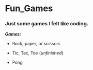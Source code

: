 # Fun_Games
### Just some games I felt like coding.

__*Games:*__

  * Rock, paper, or scissors

  * Tic, Tac, Toe (*unfinished*)

  * Pong
